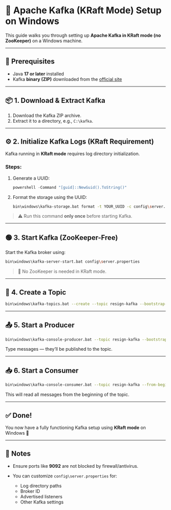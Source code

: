 # 🚀 Apache Kafka (KRaft Mode) Setup on Windows

This guide walks you through setting up **Apache Kafka in KRaft mode (no ZooKeeper)** on a Windows machine.

---

## 🧰 Prerequisites

* Java **17 or later** installed
* Kafka **binary (ZIP)** downloaded from the [official site](https://kafka.apache.org/downloads)

---

## 📦 1. Download & Extract Kafka

1. Download the Kafka ZIP archive.
2. Extract it to a directory, e.g., `C:\kafka`.

---

## ⚙️ 2. Initialize Kafka Logs (KRaft Requirement)

Kafka running in **KRaft mode** requires log directory initialization.

### Steps:

1. Generate a UUID:

   ```powershell
   powershell -Command "[guid]::NewGuid().ToString()"
   ```

2. Format the storage using the UUID:

   ```bash
   bin\windows\kafka-storage.bat format -t YOUR_UUID -c config\server.properties --standalone
   ```

> ⚠️ Run this command **only once** before starting Kafka.

---

## 🟢 3. Start Kafka (ZooKeeper-Free)

Start the Kafka broker using:

```bash
bin\windows\kafka-server-start.bat config\server.properties
```

> 🧠 No ZooKeeper is needed in KRaft mode.

---

## 🧵 4. Create a Topic

```bash
bin\windows\kafka-topics.bat --create --topic resign-kafka --bootstrap-server localhost:9092
```

---

## 📤 5. Start a Producer

```bash
bin\windows\kafka-console-producer.bat --topic resign-kafka --bootstrap-server localhost:9092
```

Type messages — they’ll be published to the topic.

---

## 📥 6. Start a Consumer

```bash
bin\windows\kafka-console-consumer.bat --topic resign-kafka --from-beginning --bootstrap-server localhost:9092
```

This will read all messages from the beginning of the topic.

---

## ✅ Done!

You now have a fully functioning Kafka setup using **KRaft mode** on Windows 🎉

---

## 📌 Notes

* Ensure ports like **9092** are not blocked by firewall/antivirus.
* You can customize `config\server.properties` for:

  * Log directory paths
  * Broker ID
  * Advertised listeners
  * Other Kafka settings
